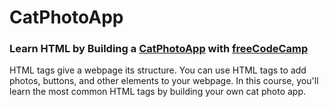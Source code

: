 # CatPhotoApp

<h3>Learn HTML by Building a <a href="https://teoptl.github.io/Cat Photo App">CatPhotoApp</a> with <a href="https://freecodecamp.org" >freeCodeCamp</a></h3>

HTML tags give a webpage its structure. You can use HTML tags to add photos, buttons, and other elements to your webpage.
In this course, you'll learn the most common HTML tags by building your own cat photo app.

